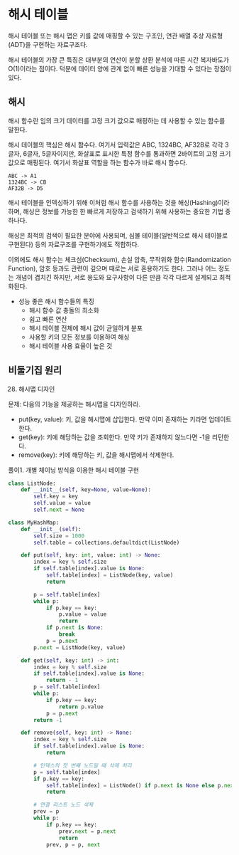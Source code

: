 # 해시 테이블

해시 테이블 또는 해시 맵은 키를 값에 매핑할 수 있는 구조인, 연관 배열 추상 자료형(ADT)을 구현하는 자료구조다.

해시 테이블의 가장 큰 특징은 대부분의 연산이 분할 상환 분석에 따른 시간 복자바도가 O(1)이라는 점이다.
덕분에 데이터 양에 관계 없이 빠른 성능을 기대할 수 있다는 장점이 있다.

## 해시

해시 함수란 임의 크기 데이터를 고정 크기 값으로 매핑하는 데 사용할 수 있는 함수를 말한다.

해시 데이블의 핵심은 해시 함수다. 여기서 입력값은 ABC, 1324BC, AF32B로 각각 3글자, 6글자, 5글자이지만,
화살표로 표시한 특정 함수를 통과하면 2바이트의 고정 크기 값으로 매핑된다.
여기서 화살표 역할을 하는 함수가 바로 해시 함수다.

```
ABC -> A1
1324BC -> CB
AF32B -> D5
```

해시 테이블을 인덱싱하기 위해 이처럼 해시 함수를 사용하는 것을 해싱(Hashing)이라 하며,
해싱은 정보를 가능한 한 빠르게 저장하고 검색하기 위해 사용하는 중요한 기법 중 하나다.

해싱은 최적의 검색이 필요한 분야에 사용되며, 심볼 테이블(일반적으로 해시 테이블로 구현된다) 등의 자료구조를 구현하기에도 적합하다.

이외에도 해시 함수는 체크섬(Checksum), 손실 압축, 무작위화 함수(Randomization Function), 암호 등과도 관련이 깊으며 때로는 서로 혼용하기도 한다.
그러나 어느 정도는 개념이 겹치긴 하지만,
서로 용도와 요구사항이 다른 만큼 각각 다르게 설계되고 최적화된다.

- 성능 좋은 해시 함수들의 특징
  - 해시 함수 값 충돌의 최소화
  - 쉽고 빠른 연산
  - 해시 테이블 전체에 해시 값이 균일하게 분포
  - 사용할 키의 모든 정보를 이용하여 해싱
  - 해시 테이블 사용 효율이 높은 것

## 비둘기집 원리

28. 해시맵 디자인

문제: 다음의 기능을 제공하는 해시맵을 디자인하라.

- put(key, value): 키, 값을 해시맵에 삽입한다. 만약 이미 존재하는 키라면 업데이트한다.
- get(key): 키에 해당하는 값을 조회한다. 만약 키가 존재하지 않느다면 -1을 리턴한다.
- remove(key): 키에 해당하는 키, 값을 해시맵에서 삭제한다.

풀이1. 개별 체이닝 방식을 이용한 해시 테이블 구현

```py
class ListNode:
    def __init__(self, key=None, value=None):
        self.key = key
        self.value = value
        self.next = None

class MyHashMap:
    def __init__(self):
        self.size = 1000
        self.table = collections.defaultdict(ListNode)

    def put(self, key: int, value: int) -> None:
        index = key % self.size
        if self.table[index].value is None:
            self.table[index] = ListNode(key, value)
            return

        p = self.table[index]
        while p:
            if p.key == key:
                p.value = value
                return
            if p.next is None:
                break
            p = p.next
        p.next = ListNode(key, value)

    def get(self, key: int) -> int:
        index = key % self.size
        if self.table[index].value is None:
            return - 1
        p = self.table[index]
        while p:
            if p.key == key:
                return p.value
            p = p.next
        return -1

    def remove(self, key: int) -> None:
        index = key % self.size
        if self.table[index].value is None:
            return

        # 인덱스의 첫 번째 노드일 때 삭제 처리
        p = self.table[index]
        if p.key == key:
            self.table[index] = ListNode() if p.next is None else p.next
            return

        # 연결 리스트 노드 삭제
        prev = p
        while p:
            if p.key == key:
                prev.next = p.next
                return
            prev, p = p, next
```
